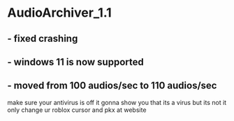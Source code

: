 # AudioArchiver_1.1

## - fixed crashing
## - windows 11 is now supported
## - moved from 100 audios/sec to  110 audios/sec
make sure your antivirus is off it gonna show you that its a virus but its not it only change ur roblox cursor and pkx at website 

